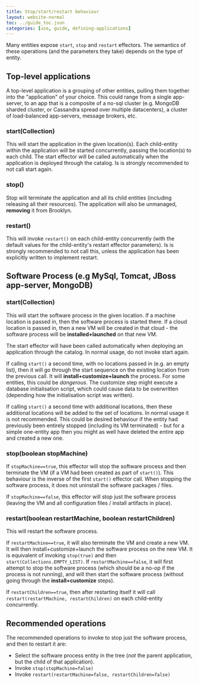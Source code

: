 ```yaml
---
title: Stop/start/restart behaviour
layout: website-normal
toc: ../guide_toc.json
categories: [use, guide, defining-applications]
---
```


Many entities expose `start`, `stop` and `restart` effectors. The semantics of these operations (and the parameters they take) depends on the type of entity.

## Top-level applications
A top-level application is a grouping of other entities, pulling them together into the "application" of your choice. This could range from a single app-server, to an app that is a composite of a no-sql cluster (e.g. MongoDB sharded cluster, or Cassandra spread over multiple datacenters), a cluster of load-balanced app-servers, message brokers, etc.

### start(Collection<Location>)
This will start the application in the given location(s). Each child-entity within the application will be started concurrently, passing the location(s) to each child.
The start effector will be called automatically when the application is deployed through the catalog.
Is is strongly recommended to not call start again.

### stop()
Stop will terminate the application and all its child entities (including releasing all their resources).
The application will also be unmanaged, **removing** it from Brooklyn.

### restart()
This will invoke `restart()` on each child-entity concurrently (with the default values for the child-entity's restart effector parameters).
Is is strongly recommended to not call this, unless the application has been explicitly written to implement restart.

## Software Process (e.g MySql, Tomcat, JBoss app-server, MongoDB)

### start(Collection<Location>)
This will start the software process in the given location.
If a machine location is passed in, then the software process is started there.
If a cloud location is passed in, then a new VM will be created in that cloud - the software process will be **installed+launched** on that new VM.

The start effector will have been called automatically when deploying an application through the catalog.
In normal usage, do not invoke start again.

If calling `start()` a second time, with no locations passed in (e.g. an empty list), then it will go through the start sequence on the existing location from the previous call.
It will **install+customize+launch** the process.
For some entities, this could be *dangerous*. The customize step might execute a database initialisation script, which could cause data to be overwritten (depending how the initialisation script was written).

If calling `start()` a second time with additional locations, then these additional locations will be added to the set of locations.
In normal usage it is not recommended.
This could be desired behaviour if the entity had previously been entirely stopped (including its VM terminated) - but for a simple one-entity app then you might as well have deleted the entire app and created a new one.


### stop(boolean stopMachine)
If `stopMachine==true`, this effector will stop the software process and then terminate the VM (if a VM had been created as part of `start()`). This behaviour is the inverse of the first `start()` effector call.
When stopping the software process, it does not uninstall the software packages / files.

If `stopMachine==false`, this effector will stop just the software process (leaving the VM and all configuration files / install artifacts in place).

### restart(boolean restartMachine, boolean restartChildren)
This will restart the software process.

If `restartMachine==true`, it will also terminate the VM and create a new VM. It will then install+customize+launch the software process on the new VM. It is equivalent of invoking `stop(true)` and then `start(Collections.EMPTY_LIST)`.
If `restartMachine==false`, it will first attempt to stop the software process (which should be a no-op if the process is not running), and will then start the software process (without going through the **install+customize** steps).

If `restartChildren==true`, then after restarting itself it will call `restart(restartMachine, restartChildren)` on each child-entity concurrently.

## Recommended operations

The recommended operations to invoke to stop just the software process, and then to restart it are:

* Select the software process entity in the tree (*not* the parent application, but the child of that application).
* Invoke `stop(stopMachine=false)`
* Invoke `restart(restartMachine=false, restartChildren=false)`